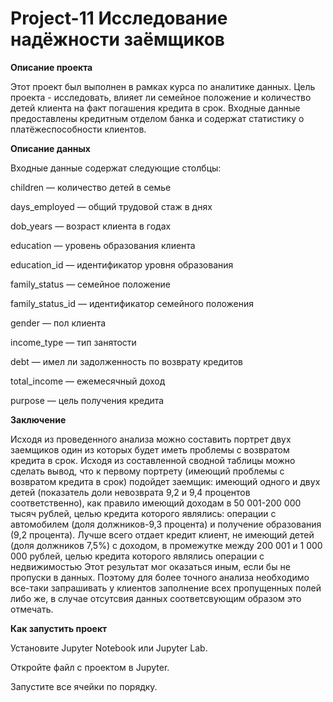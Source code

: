 # Project-11 Исследование надёжности заёмщиков
**Описание проекта**

Этот проект был выполнен в рамках курса по аналитике данных. Цель проекта - исследовать, влияет ли семейное положение и количество детей клиента на факт погашения кредита в срок. Входные данные предоставлены кредитным отделом банка и содержат статистику о платёжеспособности клиентов.

**Описание данных**

Входные данные содержат следующие столбцы:


children — количество детей в семье

days_employed — общий трудовой стаж в днях

dob_years — возраст клиента в годах

education — уровень образования клиента

education_id — идентификатор уровня образования

family_status — семейное положение

family_status_id — идентификатор семейного положения

gender — пол клиента

income_type — тип занятости

debt — имел ли задолженность по возврату кредитов

total_income — ежемесячный доход

purpose — цель получения кредита

**Заключение**

Исходя из проведенного анализа можно составить портрет двух заемщиков один из которых будет иметь проблемы с возвратом кредита в срок. Исходя из составленной сводной таблицы можно сделать вывод, что к первому портрету (имеющий проблемы с возвратом кредита в срок) подойдет заемщик: имеющий одного и двух детей (показатель доли невозврата 9,2 и 9,4 процентов соответственно), как правило имеющий доходам в 50 001-200 000 тысяч рублей, целью кредита которого являлись: операции с автомобилем (доля должников-9,3 процента) и получение образования (9,2 процента). Лучше всего отдает кредит клиент, не имеющий детей (доля должников 7,5%) с доходом, в промежутке между 200 001 и 1 000 000 рублей, целью кредита которого являлись операции с недвижимостью Этот результат мог оказаться иным, если бы не пропуски в данных. Поэтому для более точного анализа необходимо все-таки запрашивать у клиентов заполнение всех пропущенных полей либо же, в случае отсутсвия данных соответсвующим образом это отмечать.

**Как запустить проект**

Установите Jupyter Notebook или Jupyter Lab.

Откройте файл с проектом в Jupyter.

Запустите все ячейки по порядку.
